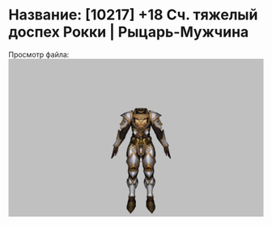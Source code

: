 # Название: [10217] +18 Сч. тяжелый доспех Рокки | Рыцарь-Мужчина

Просмотр файла:
![p000032.png](p000032.png)